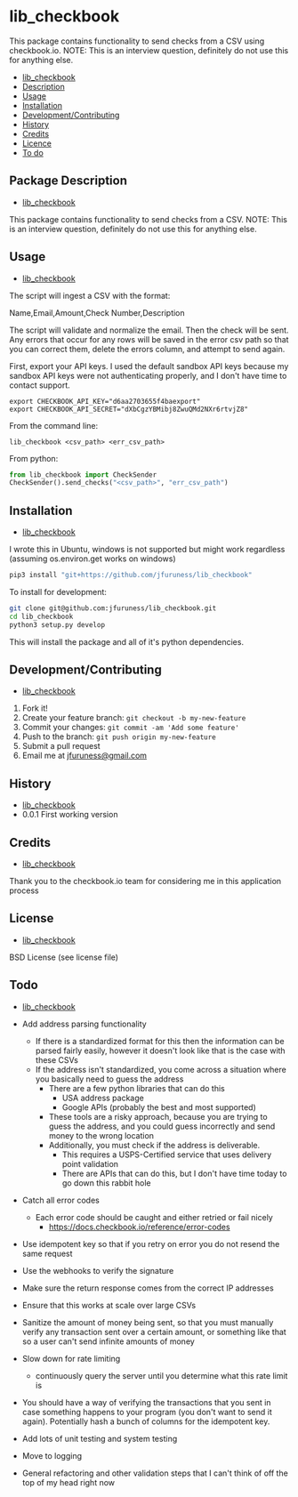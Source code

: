 
# lib\_checkbook
This package contains functionality to send checks from a CSV using checkbook.io. NOTE: This is an interview question, definitely do not use this for anything else.

* [lib\_checkbook](#lib_checkbook)
* [Description](#package-description)
* [Usage](#usage)
* [Installation](#installation)
* [Development/Contributing](#developmentcontributing)
* [History](#history)
* [Credits](#credits)
* [Licence](#license)
* [To do](#todo)


## Package Description
* [lib\_checkbook](#lib_checkbook)

This package contains functionality to send checks from a CSV. NOTE: This is an interview question, definitely do not use this for anything else.

## Usage
* [lib\_checkbook](#lib_checkbook)

The script will ingest a CSV with the format:

Name,Email,Amount,Check Number,Description

The script will validate and normalize the email. Then the check will be sent. Any errors that occur for any rows will be saved in the error csv path so that you can correct them, delete the errors column, and attempt to send again.

First, export your API keys. I used the default sandbox API keys because my sandbox API keys were not authenticating properly, and I don't have time to contact support.

```
export CHECKBOOK_API_KEY="d6aa2703655f4baexport"
export CHECKBOOK_API_SECRET="dXbCgzYBMibj8ZwuQMd2NXr6rtvjZ8"
```

From the command line:

```lib_checkbook <csv_path> <err_csv_path>```

From python:

```python
from lib_checkbook import CheckSender
CheckSender().send_checks("<csv_path>", "err_csv_path")
```

## Installation
* [lib\_checkbook](#lib_checkbook)

I wrote this in Ubuntu, windows is not supported but might work regardless (assuming os.environ.get works on windows)

```bash
pip3 install "git+https://github.com/jfuruness/lib_checkbook"
```

To install for development:

```bash
git clone git@github.com:jfuruness/lib_checkbook.git
cd lib_checkbook
python3 setup.py develop
```
This will install the package and all of it's python dependencies.


## Development/Contributing
* [lib\_checkbook](#lib_checkbook)

1. Fork it!
2. Create your feature branch: `git checkout -b my-new-feature`
3. Commit your changes: `git commit -am 'Add some feature'`
4. Push to the branch: `git push origin my-new-feature`
5. Submit a pull request
6. Email me at jfuruness@gmail.com

## History
* [lib\_checkbook](#lib_checkbook)
* 0.0.1 First working version

## Credits
* [lib\_checkbook](#lib_checkbook)

Thank you to the checkbook.io team for considering me in this application process

## License
* [lib\_checkbook](#lib_checkbook)

BSD License (see license file)

## Todo
* [lib\_checkbook](#lib_checkbook)

* Add address parsing functionality
  * If there is a standardized format for this then the information can be parsed fairly easily, however it doesn't look like that is the case with these CSVs
  * If the address isn't standardized, you come across a situation where you basically need to guess the address
    * There are a few python libraries that can do this
      * USA address package
      * Google APIs (probably the best and most supported)
    * These tools are a risky approach, because you are trying to guess the address, and you could guess incorrectly and send money to the wrong location
    * Additionally, you must check if the address is deliverable.
      * This requires a USPS-Certified service that uses delivery point validation
      * There are APIs that can do this, but I don't have time today to go down this rabbit hole
* Catch all error codes
  * Each error code should be caught and either retried or fail nicely
    * https://docs.checkbook.io/reference/error-codes
* Use idempotent key so that if you retry on error you do not resend the same request
* Use the webhooks to verify the signature
* Make sure the return response comes from the correct IP addresses
* Ensure that this works at scale over large CSVs
* Sanitize the amount of money being sent, so that you must manually verify any transaction sent over a certain amount, or something like that so a user can't send infinite amounts of money
* Slow down for rate limiting
  * continuously query the server until you determine what this rate limit is
* You should have a way of verifying the transactions that you sent in case something happens to your program (you don't want to send it again). Potentially hash a bunch of columns for the idempotent key.
* Add lots of unit testing and system testing
* Move to logging
* General refactoring and other validation steps that I can't think of off the top of my head right now
